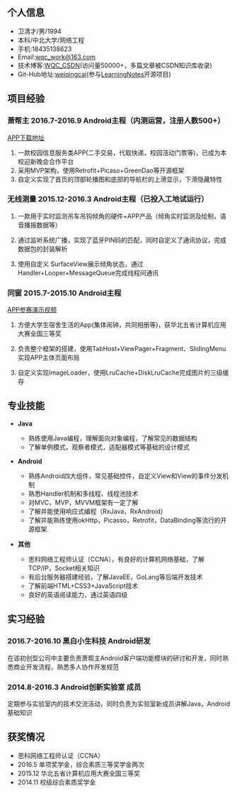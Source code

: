 ## **个人信息**

-  卫清才/男/1994
-  本科/中北大学/网络工程
-  手机:18435138623
-  Email:wqc_work@163.com
-  技术博客:[WQC_CSDN](http://blog.csdn.net/wqc_csdn)(访问量50000+，多篇文章被CSDN知识库收录)
-  Git-Hub地址:[weiqingcai](https://github.com/weiqingcai)(参与[LearningNotes](https://github.com/weiqingcai/LearningNotes)开源项目)


## **项目经验**

### **萧帮主 2016.7-2016.9 Android主程**（内测运营，注册人数500+）

[APP下载地址](http://fir.im/xbz)

1.  一款校园信息服务类APP(二手交易，代取快递，校园活动门票等)，已成为本校迎新晚会合作平台
2.  采用MVP架构，使用Retrofit+Picaso+GreenDao等开源框架
3.  自定义实现了首页的顶部轮播图和底部的导航栏的上滑显示，下滑隐藏特性

### **无线测量 2015.12-2016.3 Android主程**（已投入工地试运行）

1.  一款用于实时监测吊车吊钩倾角的硬件+APP产品（倾角实时监测及绘制，语音播报数据等）

2.  通过监听系统广播，实现了蓝牙PIN码的匹配，同时自定义了通讯协议，完成数据包的封装解析

3.  使用自定义 SurfaceView展示倾角状态，通过Handler+Looper+MessageQueue完成线程间通讯

### **同窗 2015.7-2015.10 Android主程**

[APP参赛演示视频](http://v.youku.com/v_show/id_XMTM2MDQwMzc2OA==.html?from=s1.8-1-1.2&spm=a2h0k.8191407.0.0)

1. 方便大学生宿舍生活的App(集体闹钟，共同相册等)，获华北五省计算机应用大赛全国三等奖

2. 负责整个框架的搭建，使用TabHost+ViewPager+Fragment、SlidingMenu实现APP主体页面布局

3. 自定义实现ImageLoader，使用LruCache+DiskLruCache完成图片的三级缓存


## **专业技能**

- **Java**
  - 熟练使用Java编程，理解面向对象编程，了解常见的数据结构
  - 了解单例模式，观察者模式，适配器模式等基础的设计模式

- **Android**
  - 熟练Android四大组件，常见基础控件，自定义View和View的事件分发机制
  - 熟悉Handler机制和多线程、线程池技术
  - 对MVC，MVP，MVVM框架有一定了解
  - 了解并能使用响应式编程（RxJava，RxAndroid）
  - 了解并能熟练使用okHttp，Picasso，Retrofit，DataBinding等流行的开源框架

- **其他**
  - 思科网络工程师认证（CCNA），有良好的计算机网络基础，了解TCP/IP，Socket相关知识
  - 有后台服务器搭建经验，了解JavaEE，GoLang等后端开发技术
  - 了解前端HTML+CSS3+JavaScript技术
  - 良好的英语阅读能力，通过英语四级

## **实习经验**

### **2016.7-2016.10 黑白小生科技 Android研发**
在该初创型公司中主要负责萧帮主Android客户端功能模块的研讨和开发，同时熟悉商业开发流程，熟悉多人协作开发规范

### **2014.8-2016.3 Android创新实验室 成员**
定期参与实验室内的技术交流活动，同时负责为实验室新成员讲解Java，Android基础知识


## **获奖情况**



-  思科网络工程师认证（CCNA）
-  2016.5 单项奖学金，综合素质三等奖学金两次
-  2015.12 华北五省计算机应用大赛全国三等奖
-  2014.11 校级综合素质奖学金
